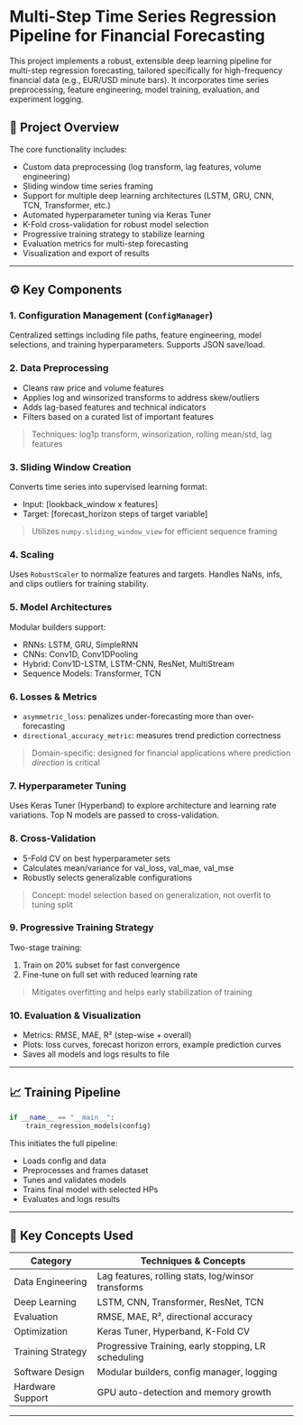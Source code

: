# Multi-Step Time Series Regression Pipeline for Financial Forecasting

This project implements a robust, extensible deep learning pipeline for multi-step regression forecasting, tailored specifically for high-frequency financial data (e.g., EUR/USD minute bars). It incorporates time series preprocessing, feature engineering, model training, evaluation, and experiment logging.

## 🚀 Project Overview

The core functionality includes:

- Custom data preprocessing (log transform, lag features, volume engineering)
- Sliding window time series framing
- Support for multiple deep learning architectures (LSTM, GRU, CNN, TCN, Transformer, etc.)
- Automated hyperparameter tuning via Keras Tuner
- K-Fold cross-validation for robust model selection
- Progressive training strategy to stabilize learning
- Evaluation metrics for multi-step forecasting
- Visualization and export of results

---

## ⚙️ Key Components

### 1. **Configuration Management** (`ConfigManager`)
Centralized settings including file paths, feature engineering, model selections, and training hyperparameters. Supports JSON save/load.

### 2. **Data Preprocessing**
- Cleans raw price and volume features
- Applies log and winsorized transforms to address skew/outliers
- Adds lag-based features and technical indicators
- Filters based on a curated list of important features

> Techniques: log1p transform, winsorization, rolling mean/std, lag features

### 3. **Sliding Window Creation**
Converts time series into supervised learning format:
- Input: [lookback_window x features]
- Target: [forecast_horizon steps of target variable]

> Utilizes `numpy.sliding_window_view` for efficient sequence framing

### 4. **Scaling**
Uses `RobustScaler` to normalize features and targets. Handles NaNs, infs, and clips outliers for training stability.

### 5. **Model Architectures**
Modular builders support:
- RNNs: LSTM, GRU, SimpleRNN
- CNNs: Conv1D, Conv1DPooling
- Hybrid: Conv1D-LSTM, LSTM-CNN, ResNet, MultiStream
- Sequence Models: Transformer, TCN

### 6. **Losses & Metrics**
- `asymmetric_loss`: penalizes under-forecasting more than over-forecasting
- `directional_accuracy_metric`: measures trend prediction correctness

> Domain-specific: designed for financial applications where prediction *direction* is critical

### 7. **Hyperparameter Tuning**
Uses Keras Tuner (Hyperband) to explore architecture and learning rate variations. Top N models are passed to cross-validation.

### 8. **Cross-Validation**
- 5-Fold CV on best hyperparameter sets
- Calculates mean/variance for val_loss, val_mae, val_mse
- Robustly selects generalizable configurations

> Concept: model selection based on generalization, not overfit to tuning split

### 9. **Progressive Training Strategy**
Two-stage training:
1. Train on 20% subset for fast convergence
2. Fine-tune on full set with reduced learning rate

> Mitigates overfitting and helps early stabilization of training

### 10. **Evaluation & Visualization**
- Metrics: RMSE, MAE, R² (step-wise + overall)
- Plots: loss curves, forecast horizon errors, example prediction curves
- Saves all models and logs results to file

---

## 📈 Training Pipeline

```python
if __name__ == "__main__":
    train_regression_models(config)
```
This initiates the full pipeline:
- Loads config and data
- Preprocesses and frames dataset
- Tunes and validates models
- Trains final model with selected HPs
- Evaluates and logs results

---

## 🧠 Key Concepts Used

| Category           | Techniques & Concepts                                      |
|--------------------|------------------------------------------------------------|
| Data Engineering   | Lag features, rolling stats, log/winsor transforms         |
| Deep Learning      | LSTM, CNN, Transformer, ResNet, TCN                        |
| Evaluation         | RMSE, MAE, R², directional accuracy                        |
| Optimization       | Keras Tuner, Hyperband, K-Fold CV                         |
| Training Strategy  | Progressive Training, early stopping, LR scheduling       |
| Software Design    | Modular builders, config manager, logging                 |
| Hardware Support   | GPU auto-detection and memory growth                      |

---